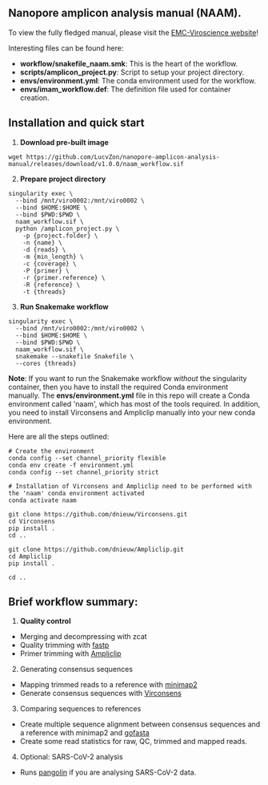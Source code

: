 ## Nanopore amplicon analysis manual (NAAM).

To view the fully fledged manual, please visit the [EMC-Viroscience website](https://lucvzon.github.io/EMC-Viroscience.github.io/workflows.html)!

Interesting files can be found here:

-   **workflow/snakefile_naam.smk**: This is the heart of the workflow.
-   **scripts/amplicon_project.py**: Script to setup your project directory.
-   **envs/environment.yml**: The conda environment used for the workflow.
-   **envs/imam_workflow.def**: The definition file used for container creation.

## Installation and quick start

1.  **Download pre-built image**
```         
wget https://github.com/LucvZon/nanopore-amplicon-analysis-manual/releases/download/v1.0.0/naam_workflow.sif
```

2.  **Prepare project directory**
```         
singularity exec \
  --bind /mnt/viro0002:/mnt/viro0002 \
  --bind $HOME:$HOME \
  --bind $PWD:$PWD \
  naam_workflow.sif \
  python /amplicon_project.py \
    -p {project.folder} \
    -n {name} \
    -d {reads} \
    -m {min_length} \
    -c {coverage} \
    -P {primer} \
    -r {primer.reference} \
    -R {reference} \
    -t {threads}
```

3.  **Run Snakemake workflow**
```         
singularity exec \
  --bind /mnt/viro0002:/mnt/viro0002 \
  --bind $HOME:$HOME \
  --bind $PWD:$PWD \
  naam_workflow.sif \
  snakemake --snakefile Snakefile \
  --cores {threads}
```

**Note**: If you want to run the Snakemake workflow _without_ the singularity container, then you have to install the required Conda environment manually. The **envs/environment.yml** file in this repo will create a Conda environment called 'naam', which has most of the tools required. In addition, you need to install Virconsens and Ampliclip manually into your new conda environment. 

Here are all the steps outlined:
```         
# Create the environment
conda config --set channel_priority flexible
conda env create -f environment.yml
conda config --set channel_priority strict

# Installation of Virconsens and Ampliclip need to be performed with the 'naam' conda environment activated
conda activate naam

git clone https://github.com/dnieuw/Virconsens.git
cd Virconsens
pip install .
cd ..

git clone https://github.com/dnieuw/Ampliclip.git
cd Ampliclip
pip install .

cd ..
```

## Brief workflow summary:

1.  **Quality control**
  -   Merging and decompressing with zcat
  -   Quality trimming with [fastp](https://github.com/OpenGene/fastp)
  -   Primer trimming with [Ampliclip](https://github.com/dnieuw/Ampliclip)

2.  Generating consensus sequences
  -   Mapping trimmed reads to a reference with [minimap2](https://github.com/lh3/minimap2)
  -   Generate consensus sequences with [Virconsens](https://github.com/dnieuw/Virconsens)

3.  Comparing sequences to references
  -   Create multiple sequence alignment between consensus sequences and a reference with minimap2 and [gofasta](https://github.com/virus-evolution/gofasta)
  -   Create some read statistics for raw, QC, trimmed and mapped reads. 

4.  Optional: SARS-CoV-2 analysis
  -   Runs [pangolin](https://github.com/cov-lineages/pangolin) if you are analysing SARS-CoV-2 data. 
